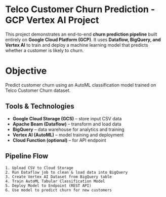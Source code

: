 # Telco Customer Churn Prediction - GCP Vertex AI Project

This project demonstrates an end-to-end **churn prediction pipeline** built entirely on **Google Cloud Platform (GCP)**. It uses **Dataflow, BigQuery, and Vertex AI** to train and deploy a machine learning model that predicts whether a customer is likely to churn.

# Objective

Predict customer churn using an AutoML classification model trained on Telco Customer Churn dataset.

## Tools & Technologies

- **Google Cloud Storage (GCS)** – store input CSV data
- **Apache Beam (Dataflow)** – transform and load data
- **BigQuery** – data warehouse for analytics and training
- **Vertex AI (AutoML)** – model training and deployment
- **Cloud Function (optional)** – for API endpoint

## Pipeline Flow

```text
1. Upload CSV to Cloud Storage
2. Run Dataflow job to clean & load data into BigQuery
3. Create Vertex AI Dataset from BigQuery table
4. Train AutoML Tabular Classification Model
5. Deploy Model to Endpoint (REST API)
6. Use model to predict churn for new customers
